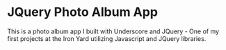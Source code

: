 <h1> JQuery Photo Album App</h1>

<p>This is a photo album app I built with Underscore and JQuery - One of my first projects at the Iron Yard utilizing Javascript and JQuery libraries.</p>
